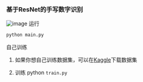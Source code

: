 ### 基于ResNet的手写数字识别
![image](https://github.com/tansen87/handwrittenSymbolRecognition/assets/98570790/f295e5e7-27c0-45fc-b981-14006e7be686)
 运行
```bash
python main.py
```
自己训练
1. 如果你想自己训练数据集，可以在[Kaggle](https://www.kaggle.com/xainano/handwrittenmathsymbols)下载数据集

2. 训练 python `train.py`
